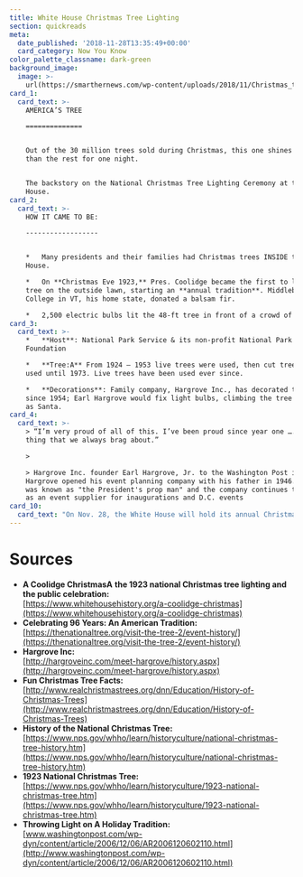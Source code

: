 ```yaml
---
title: White House Christmas Tree Lighting
section: quickreads
meta:
  date_published: '2018-11-28T13:35:49+00:00'
  card_category: Now You Know
color_palette_classname: dark-green
background_image:
  image: >-
    url(https://smarthernews.com/wp-content/uploads/2018/11/Christmas_tree_outside_White_House_Washington_D.C._LCCN2016892945.tif.jpg)
card_1:
  card_text: >-
    AMERICA’S TREE

    ==============


    Out of the 30 million trees sold during Christmas, this one shines brighter
    than the rest for one night.


    The backstory on the National Christmas Tree Lighting Ceremony at the White
    House.
card_2:
  card_text: >-
    HOW IT CAME TO BE:

    ------------------


    *   Many presidents and their families had Christmas trees INSIDE the White
    House.

    *   On **Christmas Eve 1923,** Pres. Coolidge became the first to light a
    tree on the outside lawn, starting an **annual tradition**. Middlebury
    College in VT, his home state, donated a balsam fir.

    *   2,500 electric bulbs lit the 48-ft tree in front of a crowd of 3,000.
card_3:
  card_text: >-
    *   **Host**: National Park Service & its non-profit National Park
    Foundation

    *   **Tree:A** From 1924 – 1953 live trees were used, then cut trees were
    used until 1973. Live trees have been used ever since.

    *   **Decorations**: Family company, Hargrove Inc., has decorated the tree
    since 1954; Earl Hargrove would fix light bulbs, climbing the tree dressed
    as Santa.
card_4:
  card_text: >-
    > “I’m very proud of all of this. I’ve been proud since year one …. It’s the
    thing that we always brag about.”

    > 

    > Hargrove Inc. founder Earl Hargrove, Jr. to the Washington Post in 2006.
    Hargrove opened his event planning company with his father in 1946. Hargrove
    was known as "the President's prop man" and the company continues to serve
    as an event supplier for inaugurations and D.C. events
card_10:
  card_text: "On Nov. 28, the White House will hold its annual Christmas Tree Lighting Ceremony at dark in Presidenta\x19s Park. 56 schools have designed ornaments for the 56 trees that surround the National Tree, representing 56 U.S. states, territories, and D.C.\n\n[view sources](https://smarthernews.com/18-11-28-wh-christmas-tree-lighting/)"
---
```

Sources
=======

*   **A Coolidge ChristmasA** **the 1923 national Christmas tree lighting and the public celebration:**  
    [https://www.whitehousehistory.org/a-coolidge-christmas](https://www.whitehousehistory.org/a-coolidge-christmas)
*   **Celebrating 96 Years: An American Tradition:**  
    [https://thenationaltree.org/visit-the-tree-2/event-history/](https://thenationaltree.org/visit-the-tree-2/event-history/)
*   **Hargrove Inc:**  
    [http://hargroveinc.com/meet-hargrove/history.aspx](http://hargroveinc.com/meet-hargrove/history.aspx)
*   **Fun Christmas Tree Facts:**  
    [http://www.realchristmastrees.org/dnn/Education/History-of-Christmas-Trees](http://www.realchristmastrees.org/dnn/Education/History-of-Christmas-Trees)
*   **History of the National Christmas Tree:**  
    [https://www.nps.gov/whho/learn/historyculture/national-christmas-tree-history.htm](https://www.nps.gov/whho/learn/historyculture/national-christmas-tree-history.htm)
*   **1923 National Christmas Tree:**  
    [https://www.nps.gov/whho/learn/historyculture/1923-national-christmas-tree.htm](https://www.nps.gov/whho/learn/historyculture/1923-national-christmas-tree.htm)
*   **Throwing Light on A Holiday Tradition:**  
    [www.washingtonpost.com/wp-dyn/content/article/2006/12/06/AR2006120602110.html](http://www.washingtonpost.com/wp-dyn/content/article/2006/12/06/AR2006120602110.html)